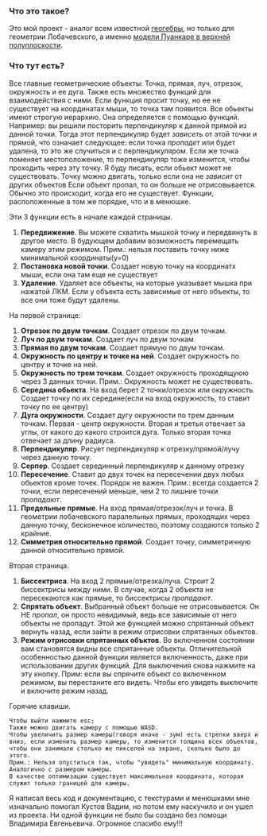 ### Что это такое?
Это мой проект - аналог всем известной [геогебры](https://www.geogebra.org/geometry), но только для геометрии Лобачевского, а именно [модели Пуанкаре в верхней полуплоскости](https://ru.wikipedia.org/wiki/Модель_Пуанкаре_в_верхней_полуплоскости).
### Что тут есть?
Все главные геометрические объекты: 
Точка, прямая, луч, отрезок, окружность и ее дуга.
Также есть множество функций для взаимодействия с ними.
Если функция просит точку, но ее не существует на координатах мыши, то точка там появится.
Все обьекты имеют строгую иерархию. Она определяется с помощью функций. Например: вы решили посторить перпендикуляр к данной прямой из данной точки. Тогда этот перпендикуляр будет _зависеть_ от этой точки и прямой, что означает следующее: если точка _пропадет_ или будет удалена, то это  же случиться и с перпендикуляром. Если же точка поменяет местоположение, то перпендикуляр тоже изменится, чтобы проходить через эту точку. Я буду писать, если обьект может не существовать.
Точку можно двигать, только если она не _зависит_ от других объектов
Если объект пропал, то он больше не отрисовывается. Обычно это происходит, когда его не существует.
Функции, расположенные в том же порядке, что и в менюшке. 

Эти 3 функции есть в начале каждой страницы.
1) __Передвижение__. Вы можете схватить мышкой точку и передвинуть в другое место. 
   В будующем добавим возможность перемещать камеру этим режимом.
   Прим.: нельзя поставить точку ниже минимальной координаты(y=0)
2) __Постановка новой точки__. Создает новую точку на координатх мыши, если она там еще не существует
3) __Удаление__. Удаляет все объекты, на которые указывает мышка при нажатой ЛКМ. 
   Если у объекта есть зависимые от него объекты, то все они тоже будут удалены.

На первой странице:
1) __Отрезок по двум точкам__. Создает отрезок по двум точкам.
2) __Луч по двум точкам__. Создает луч по двум точкам
3) __Прямая по двум точкам__. Создает прямую по двум точкам.
4) __Окружность по центру и точке на ней__. Создает окружность по центру и точке на ней.
5) __Окружность по трем точкам__. Создает окружность проходящуюю через 3 данных точки.
    Прим.: Окружность может не существовать. 
6) __Середина обьекта__. На вход берет 2 точки/отрезок или окружность.
   Создает точку по их середине(если на вход окружность, то ставит точку по ее центру)
7) __Дуга окружности__. Создает дугу окружности по трем данным точкам. 
    Первая - центр окружности. Вторая и третья отвечает за углы, от какого до какого строится дуга. Только вторая точка отвечает за длину радиуса. 
8) __Перпендикуляр__. Рисует перпендикуляр к отрезку/прямой/лучу через данную точку. 
9) __Серпер__. Создает серединный перпендикуляр к данному отрезку
10) __Пересечение__. Ставит до двух точек на пересечении двух любых обьектов кроме точек. Порядок не важен.
    Прим.: всегда создается 2 точки, если пересечений меньше, чем 2 то лишние точки _пропадают_.
11) __Предельные прямые__. На вход прямая/отрезок/луч и точка. 
    В геометрии лобачевского паралельных прямых, проходящих через данную точку, бесконечное количество, поэтому создаются только 2 крайние.
12) __Симметрия относительно прямой__. Создает точку, симметричную данной относительно прямой.

Вторая страница.

1) __Биссектриса__. На вход 2 прямые/отрезка/луча. Строит 2 биссектрисы между ними. В случае, когда 2 объекта не пересекаются как прямые, то биссектрисы _пропадают_.
2) __Спрятать объект__. Выбранный объект больше не отрисовывается. Он НЕ _пропал_, он просто невидимый, ведь все зависимые от него объекты не пропадут. Этой же функцией можно спрятанный объект вернуть назад, если зайти в режим отрисовки спрятанных обьектов.
3) __Режим отрисовки спрятанных объктов__. Во включенном состоянии вам становятся видны все спрятанные объекты. Отличительной особенностью данной функции является включенность, даже при использовании других функций. Для выключения снова нажмите на эту кнопку. Прим: если вы спрячите объект со включенном режимом, вы перестаните его видеть. Чтобы его увидеть выключите и включите режим назад.
   
Горячие клавиши.

    Чтобы выйти нажмите esc;
    Также можно двигать камеру с помощью WASD.
    Чтобы увеличить размер камеры(говоря иначе - зум) есть стрелки вверх и вниз, если изменить размер камеры, то изменится толщина всех объектов, чтобы они занимали столько же пикселей на экране, сколько было до этого.
    Прим.: Нельзя опуститься так, чтобы "увидеть" минимальную координату. Аналогично с размером камеры. 
    В качестве оптимизации существует максимальная координата, которая служит только границей для камеры.

Я написал весь код и документацию, с текстурами и менюшками мне изначально помогал Кустов Вадим, но потом ему наскучило и он ушел из проекта.
Ни одной функции не было бы создано без помощи Владимира Евгеньевича. Огромное спасибо ему!!!
